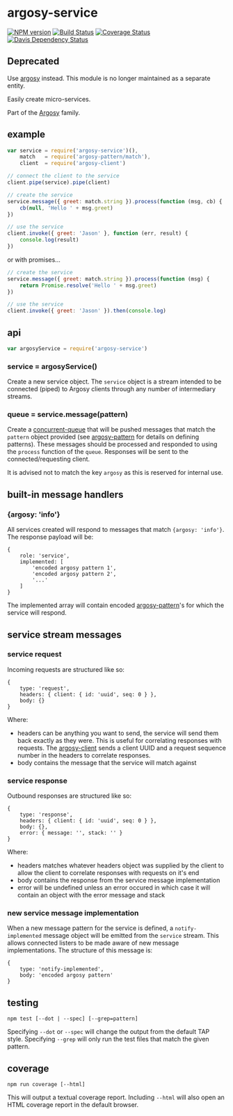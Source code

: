 # argosy-service

[![NPM version](https://badge.fury.io/js/argosy-service.png)](http://badge.fury.io/js/argosy-service)
[![Build Status](https://travis-ci.org/jasonpincin/argosy-service.svg?branch=master)](https://travis-ci.org/jasonpincin/argosy-service)
[![Coverage Status](https://coveralls.io/repos/jasonpincin/argosy-service/badge.png?branch=master)](https://coveralls.io/r/jasonpincin/argosy-service?branch=master)
[![Davis Dependency Status](https://david-dm.org/jasonpincin/argosy-service.png)](https://david-dm.org/jasonpincin/argosy-service)

## Deprecated

Use [argosy](https://github.com/jasonpincin/argosy) instead. This module is no longer maintained as a separate entity. 

Easily create micro-services.

Part of the [Argosy](https://github.com/jasonpincin/argosy) family. 

## example

```javascript
var service = require('argosy-service')(),
    match   = require('argosy-pattern/match'),
    client  = require('argosy-client')

// connect the client to the service
client.pipe(service).pipe(client)

// create the service
service.message({ greet: match.string }).process(function (msg, cb) {
    cb(null, 'Hello ' + msg.greet)
})

// use the service
client.invoke({ greet: 'Jason' }, function (err, result) {
    console.log(result)
})
```

or with promises...

```javascript
// create the service
service.message({ greet: match.string }).process(function (msg) {
    return Promise.resolve('Hello ' + msg.greet)
})

// use the service
client.invoke({ greet: 'Jason' }).then(console.log)
```

## api

```javascript
var argosyService = require('argosy-service')
```

### service = argosyService()

Create a new service object. The `service` object is a stream intended to be connected (piped) to Argosy clients 
through any number of intermediary streams. 

### queue = service.message(pattern)

Create a [concurrent-queue](https://github.com/jasonpincin/concurrent-queue) that will be pushed messages that 
match the `pattern` object provided (see [argosy-pattern](https://github.com/jasonpincin/argosy-pattern) for details on 
defining patterns). These messages should be processed and responded to using the `process` function of the `queue`. 
Responses will be sent to the connected/requesting client.

It is advised not to match the key `argosy` as this is reserved for internal use. 


## built-in message handlers

### {argosy: 'info'}

All services created will respond to messages that match `{argosy: 'info'}`. The response payload will be:

```
{
    role: 'service',
    implemented: [
        'encoded argosy pattern 1',
        'encoded argosy pattern 2',
        '...'
    ]
}
```

The implemented array will contain encoded [argosy-pattern](https://github.com/jasonpincin/argosy-pattern)'s for which 
the service will respond.


## service stream messages

### service request

Incoming requests are structured like so:

```
{
    type: 'request',
    headers: { client: { id: 'uuid', seq: 0 } },
    body: {}
}
```

Where:
* headers can be anything you want to send, the service will send them back exactly as they were. This is useful for 
  correlating responses with requests. The [argosy-client](https://github.com/jasonpincin/argosy-client) sends a client 
  UUID and a request sequence number in the headers to correlate responses.
* body contains the message that the service will match against

### service response

Outbound responses are structured like so:

```
{
    type: 'response',
    headers: { client: { id: 'uuid', seq: 0 } },
    body: {},
    error: { message: '', stack: '' }
}
```

Where:
* headers matches whatever headers object was supplied by the client to allow the client to correlate responses with requests on it's end
* body contains the response from the service message implementation
* error will be undefined unless an error occured in which case it will contain an object with the error message and stack

### new service message implementation

When a new message pattern for the service is defined, a `notify-implemented` message object will be emitted from the `service` 
stream. This allows connected listers to be made aware of new message implementations. The structure of this message is:

```
{
    type: 'notify-implemented',
    body: 'encoded argosy pattern'
}
```

## testing

`npm test [--dot | --spec] [--grep=pattern]`

Specifying `--dot` or `--spec` will change the output from the default TAP style. 
Specifying `--grep` will only run the test files that match the given pattern.

## coverage

`npm run coverage [--html]`

This will output a textual coverage report. Including `--html` will also open 
an HTML coverage report in the default browser.
